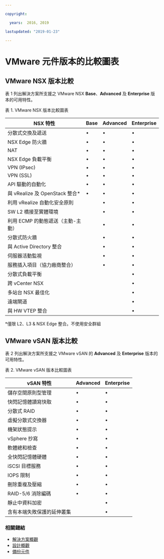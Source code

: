 ```yaml
---

copyright:

  years:  2016, 2019

lastupdated: "2019-01-23"

---
```


# VMware 元件版本的比較圖表

## VMware NSX 版本比較

表 1 列出解決方案所支援之 VMware NSX **Base**、**Advanced** 及 **Enterprise** 版本的可用特性。

表 1. VMware NSX 版本比較圖表

| NSX 特性                                      | Base |Advanced                 |Enterprise |
|-----------------------------------------------|------|----------|------------|
| 分散式交換及遞送                              | •    | •        | •          |
| NSX Edge 防火牆                               | •    | •        | •          |
| NAT                                           | •    | •        | •          |
| NSX Edge 負載平衡                             | •    | •        | •          |
| VPN (IPsec)                                   | •    | •        | •          |
| VPN (SSL)                                     | •    | •        | •          |
| API 驅動的自動化                              | •    | •        | •          |
| 與 vRealize 及 OpenStack 整合\*               | •    | •        | •          |
| 利用 vRealize 自動化安全原則                  |      | •        | •          |
| SW L2 橋接至實體環境                          |      | •        | •          |
| 利用 ECMP 的動態遞送（主動-主動）             |      | •        | •          |
| 分散式防火牆                                  |      | •        | •          |
| 與 Active Directory 整合                      |      | •        | •          |
| 伺服器活動監視                                |      | •        | •          |
| 服務插入項目（協力廠商整合）                  |      | •        | •          |
| 分散式負載平衡                                |      |          | •          |
| 跨 vCenter NSX                                |      |          | •          |
| 多站台 NSX 最佳化                             |      |          | •          |
| 遠端閘道                                      |      |          | •          |
| 與 HW VTEP 整合                               |      |          | •          |
\*僅限 L2、L3 & NSX Edge 整合。不使用安全群組

## VMware vSAN 版本比較

表 2 列出解決方案所支援之 VMware vSAN 的 **Advanced** 及 **Enterprise** 版本的可用特性。

表 2. VMware vSAN 版本比較圖表

| vSAN 特性                                       |Advanced                 |Enterprise |
|-------------------------------------------------|----------|------------|
| 儲存空間原則型管理                              | •        | •          |
| 快閃記憶體讀寫快取                              | •        | •          |
| 分散式 RAID                                     | •        | •          |
| 虛擬分散式交換器                                | •        | •          |
| 機架狀態提示                                    | •        | •          |
| vSphere 抄寫                                    | •        | •          |
| 軟體總和檢查                                    | •        | •          |
| 全快閃記憶體硬體                                | •        | •          |
| iSCSI 目標服務                                  | •        | •          |
| IOPS 限制                                       | •        | •          |
| 刪除重複及壓縮                                  | •        | •          |
| RAID-5/6 消除編碼                               | •        | •          |
| 靜止中資料加密                                  |          | •          |
| 含有本端失敗保護的延伸叢集                      |          | •          |

### 相關鏈結

* [解決方案概觀](/docs/services/vmwaresolutions/archiref/solution/solution_overview.html)
* [設計概觀](/docs/services/vmwaresolutions/archiref/solution/design_overview.html)
* [備份元件](/docs/services/vmwaresolutions/archiref/solution/solution_backingup.html)
